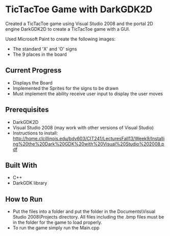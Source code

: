 # TicTacToe Game with DarkGDK2D

Created a TicTacToe game using Visual Studio 2008 and the portal 2D engine DarkGDK2D to create a TicTacToe game with a GUI.

Used Microsoft Paint to create the following images:
* The standard 'X' and 'O' signs
* The 9 places in the board

## Current Progress
* Displays the Board
* Implemented the Sprites for the signs to be drawn 
* Must implement the ability receive user input to display the user moves

## Prerequisites
* DarkGDK2D
* Visual Studio 2008 (may work with other versions of Visual Studio)
* Instructions to install: http://home.clcillinois.edu/bdv603/CIT241/LecturesFall13/Week9/Installing%20the%20Dark%20GDK%20with%20Visual%20Studio%202008.pdf

## Built With
* C++
* DarkGDK library

## How to Run
* Put the files into a folder and put the folder in the Documents\Visual Studio 2008\Projects directory. All files including the .bmp 
files must be in the folder for the game to load properly. 
* To run the game simply run the Main.cpp 
